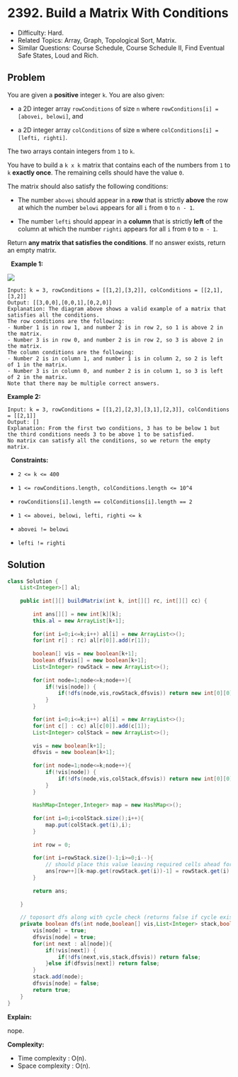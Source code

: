 # 2392. Build a Matrix With Conditions

- Difficulty: Hard.
- Related Topics: Array, Graph, Topological Sort, Matrix.
- Similar Questions: Course Schedule, Course Schedule II, Find Eventual Safe States, Loud and Rich.

## Problem

You are given a **positive** integer ```k```. You are also given:


	
- a 2D integer array ```rowConditions``` of size ```n``` where ```rowConditions[i] = [abovei, belowi]```, and
	
- a 2D integer array ```colConditions``` of size ```m``` where ```colConditions[i] = [lefti, righti]```.


The two arrays contain integers from ```1``` to ```k```.

You have to build a ```k x k``` matrix that contains each of the numbers from ```1``` to ```k``` **exactly once**. The remaining cells should have the value ```0```.

The matrix should also satisfy the following conditions:


	
- The number ```abovei``` should appear in a **row** that is strictly **above** the row at which the number ```belowi``` appears for all ```i``` from ```0``` to ```n - 1```.
	
- The number ```lefti``` should appear in a **column** that is strictly **left** of the column at which the number ```righti``` appears for all ```i``` from ```0``` to ```m - 1```.


Return ****any** matrix that satisfies the conditions**. If no answer exists, return an empty matrix.

 
**Example 1:**

![](https://assets.leetcode.com/uploads/2022/07/06/gridosdrawio.png)

```
Input: k = 3, rowConditions = [[1,2],[3,2]], colConditions = [[2,1],[3,2]]
Output: [[3,0,0],[0,0,1],[0,2,0]]
Explanation: The diagram above shows a valid example of a matrix that satisfies all the conditions.
The row conditions are the following:
- Number 1 is in row 1, and number 2 is in row 2, so 1 is above 2 in the matrix.
- Number 3 is in row 0, and number 2 is in row 2, so 3 is above 2 in the matrix.
The column conditions are the following:
- Number 2 is in column 1, and number 1 is in column 2, so 2 is left of 1 in the matrix.
- Number 3 is in column 0, and number 2 is in column 1, so 3 is left of 2 in the matrix.
Note that there may be multiple correct answers.
```

**Example 2:**

```
Input: k = 3, rowConditions = [[1,2],[2,3],[3,1],[2,3]], colConditions = [[2,1]]
Output: []
Explanation: From the first two conditions, 3 has to be below 1 but the third conditions needs 3 to be above 1 to be satisfied.
No matrix can satisfy all the conditions, so we return the empty matrix.
```

 
**Constraints:**


	
- ```2 <= k <= 400```
	
- ```1 <= rowConditions.length, colConditions.length <= 10^4```
	
- ```rowConditions[i].length == colConditions[i].length == 2```
	
- ```1 <= abovei, belowi, lefti, righti <= k```
	
- ```abovei != belowi```
	
- ```lefti != righti```



## Solution

```java
class Solution {
    List<Integer>[] al;
    
    public int[][] buildMatrix(int k, int[][] rc, int[][] cc) {
        
        int ans[][] = new int[k][k];
        this.al = new ArrayList[k+1];
        
        for(int i=0;i<=k;i++) al[i] = new ArrayList<>();
        for(int r[] : rc) al[r[0]].add(r[1]);
        
        boolean[] vis = new boolean[k+1];
        boolean dfsvis[] = new boolean[k+1];
        List<Integer> rowStack = new ArrayList<>();
        
        for(int node=1;node<=k;node++){
            if(!vis[node]) {
                if(!dfs(node,vis,rowStack,dfsvis)) return new int[0][0];
            }
        }

        for(int i=0;i<=k;i++) al[i] = new ArrayList<>();
        for(int c[] : cc) al[c[0]].add(c[1]);
        List<Integer> colStack = new ArrayList<>();
        
        vis = new boolean[k+1];
        dfsvis = new boolean[k+1];
        
        for(int node=1;node<=k;node++){
            if(!vis[node]) {
                if(!dfs(node,vis,colStack,dfsvis)) return new int[0][0];
            }
        }
        
        HashMap<Integer,Integer> map = new HashMap<>();
        
        for(int i=0;i<colStack.size();i++){
            map.put(colStack.get(i),i);
        }
        
        int row = 0;
        
        for(int i=rowStack.size()-1;i>=0;i--){
			// should place this value leaving required cells ahead for other values to come to make column condition true. 
            ans[row++][k-map.get(rowStack.get(i))-1] = rowStack.get(i);
        }
        
        return ans;
    
    }
    
	// toposort dfs along with cycle check (returns false if cycle exists)
    private boolean dfs(int node,boolean[] vis,List<Integer> stack,boolean[] dfsvis){
        vis[node] = true;
        dfsvis[node] = true;
        for(int next : al[node]){
            if(!vis[next]) {
                if(!dfs(next,vis,stack,dfsvis)) return false;
            }else if(dfsvis[next]) return false;
        }
        stack.add(node);
        dfsvis[node] = false;
        return true;
    }
}
```

**Explain:**

nope.

**Complexity:**

* Time complexity : O(n).
* Space complexity : O(n).
